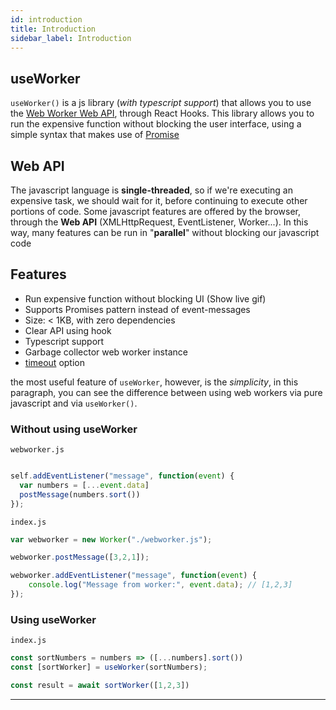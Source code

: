 ```yaml
---
id: introduction
title: Introduction
sidebar_label: Introduction
---
```


## useWorker

`useWorker()` is a js library (_with typescript support_) that allows you to use the [Web Worker Web API](https://developer.mozilla.org/en-US/docs/Web/API/Web_Workers_API/Using_web_workers), through React Hooks.
This library allows you to run the expensive function without blocking the user interface, using a simple syntax that makes use of [Promise](https://developer.mozilla.org/it/docs/Web/JavaScript/Reference/Global_Objects/Promise)

## Web API

The javascript language is **single-threaded**, so if we're executing an expensive task, we should wait for it, before continuing to execute other portions of code.
Some javascript features are offered by the browser, through the **Web API** (XMLHttpRequest, EventListener, Worker...).
In this way, many features can be run in "**parallel**" without blocking our javascript code

## Features

- Run expensive function without blocking UI (Show live gif)
- Supports Promises pattern instead of event-messages
- Size: < 1KB, with zero dependencies
- Clear API using hook
- Typescript support
- Garbage collector web worker instance
- [timeout](https://useworker.js.org/docs/api-useworker#options-api) option

the most useful feature of `useWorker`,  however, is the *simplicity*, in this paragraph, you can see the difference between using web workers via pure javascript and via `useWorker()`.

### Without using useWorker

`webworker.js`

```javascript

self.addEventListener("message", function(event) {
  var numbers = [...event.data]
  postMessage(numbers.sort())
});
```

`index.js`

```javascript
var webworker = new Worker("./webworker.js");

webworker.postMessage([3,2,1]);

webworker.addEventListener("message", function(event) {
    console.log("Message from worker:", event.data); // [1,2,3]
});
```

### Using useWorker

`index.js`

```javascript
const sortNumbers = numbers => ([...numbers].sort())
const [sortWorker] = useWorker(sortNumbers);

const result = await sortWorker([1,2,3])
```

---
